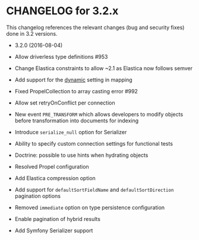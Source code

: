 CHANGELOG for 3.2.x
===================

This changelog references the relevant changes (bug and security fixes) done
in 3.2 versions.

* 3.2.0 (2016-08-04)

 * Allow driverless type definitions #953
 * Change Elastica constraints to allow ~2.1 as Elastica now follows semver
 * Add support for the [dynamic](https://www.elastic.co/guide/en/elasticsearch/reference/current/dynamic.html) setting in mapping
 * Fixed PropelCollection to array casting error #992
 * Allow set retryOnConflict per connection
 * New event `PRE_TRANSFORM` which allows developers to modify objects before
   transformation into documents for indexing
 * Introduce `serialize_null` option for Serializer
 * Ability to specify custom connection settings for functional tests
 * Doctrine: possible to use hints when hydrating objects
 * Resolved Propel configuration
 * Add Elastica compression option
 * Add support for `defaultSortFieldName` and `defaultSortDirection` pagination options
 * Removed `immediate` option on type persistence configuration
 * Enable pagination of hybrid results
 * Add Symfony Serializer support
